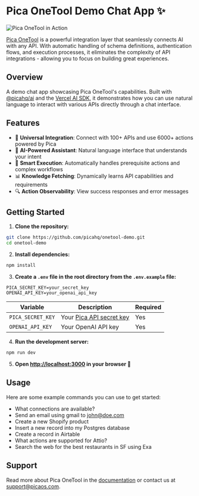 # Pica OneTool Demo Chat App ✨

![Pica OneTool in Action](demo.gif)

[Pica OneTool](https://www.npmjs.com/package/@picahq/ai) is a powerful integration layer that seamlessly connects AI with any API. With automatic handling of schema definitions, authentication flows, and execution processes, it eliminates the complexity of API integrations - allowing you to focus on building great experiences.

## Overview

A demo chat app showcasing Pica OneTool's capabilities. Built with [@picahq/ai](https://www.npmjs.com/package/@picahq/ai) and the [Vercel AI SDK](https://www.npmjs.com/package/ai), it demonstrates how you can use natural language to interact with various APIs directly through a chat interface.

## Features

- 🔌 **Universal Integration**: Connect with 100+ APIs and use 6000+ actions powered by Pica
- 🤖 **AI-Powered Assistant**: Natural language interface that understands your intent
- 🧠 **Smart Execution**: Automatically handles prerequisite actions and complex workflows
- 📊 **Knowledge Fetching**: Dynamically learns API capabilities and requirements
- 🔍 **Action Observability**: View success responses and error messages

## Getting Started

1. **Clone the repository:**
```bash
git clone https://github.com/picahq/onetool-demo.git
cd onetool-demo
```

2. **Install dependencies:**
```bash
npm install
```

3. **Create a `.env` file in the root directory from the `.env.example` file:**
```env
PICA_SECRET_KEY=your_secret_key
OPENAI_API_KEY=your_openai_api_key
```

| Variable | Description | Required |
|----------|-------------|----------|
| `PICA_SECRET_KEY` | Your [Pica API secret key](https://app.picaos.com/settings/api-keys) | Yes |
| `OPENAI_API_KEY` | Your OpenAI API key | Yes |

4. **Run the development server:**
```bash
npm run dev
```

5. **Open [http://localhost:3000](http://localhost:3000) in your browser 🚀**

## Usage

Here are some example commands you can use to get started:

- What connections are available?
- Send an email using gmail to john@doe.com
- Create a new Shopify product
- Insert a new record into my Postgres database
- Create a record in Airtable
- What actions are supported for Attio?
- Search the web for the best restaurants in SF using Exa

## Support

Read more about Pica OneTool in the [documentation](https://docs.picaos.com/sdk/vercel-ai) or contact us at [support@picaos.com](mailto:support@picaos.com).
